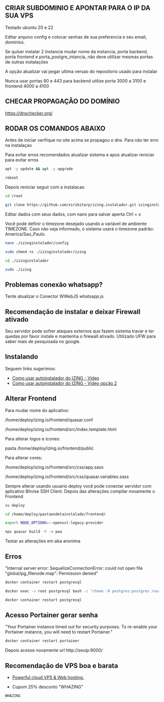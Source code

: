 ## CRIAR SUBDOMINIO E APONTAR PARA O IP DA SUA VPS

Testado ubuntu 20 e 22


Editar arquivo config e colocar senhas de sua preferencia e seu email, dominios.

Se quiser instalar 2 instancia mudar nome da instancia, porta backend, porta frontend e porta_postgre_intancia, não deve utilizar mesmas portas de outras instalações

A opção atualizar vai pegar ultima versao do repositorio usado para instalar

Nunca usar portas 80 e 443 para backend utilize porta 3000 a 3100 e frontend 4000 a 4100


## CHECAR PROPAGAÇÃO DO DOMÍNIO

https://dnschecker.org/

## RODAR OS COMANDOS ABAIXO ##

Antes de iniciar verifique no site acima se propagou o dns. Para não ter erro na instalaçao

Para evitar erros recomendados atualizar sistema e apos atualizar reniciar para evitar erros

```bash
apt -y update && apt -y upgrade
```
```bash
reboot
```

 
Depois reniciar seguir com a instalacao

```bash
cd /root
```
```bash
git clone https://github.com/xiribitarp/izing.instalador.git izinginstalador
```
Editar dados com seus dados, com nano para salvar aperta Ctrl + x

Você pode definir o timezone desejado usando a variável de ambiente TIMEZONE. Caso não seja informado, o sistema usará o timezone padrão: America/Sao_Paulo.
```bash
nano ./izinginstalador/config
```

```bash
sudo chmod +x ./izinginstalador/izing
```
```bash
cd ./izinginstalador
```
```bash
sudo ./izing
```

## Problemas conexão whatsapp? ##

Tente atualizar o Conector WWebJS whatsapp.js


## Recomendação de instalar e deixar Firewall ativado

Seu servidor pode sofrer ataques externos que fazem sistema travar e ter quedas por favor instale e mantenha o firewall ativado.
Utilizado UFW para saber mais de pesquisada no google.

## Instalando
Seguem links sugerimos:
-  [Como usar autoinstalador do IZING - Video](https://youtu.be/-Woqu4W5Zzs?si=jcZYX3yPL60XkAd_)
-  [Como usar autoinstalador do IZING - Video opção 2](https://youtu.be/bZ-jXRtcGyc?si=B8oQxv0V0V36fgrF)

## Alterar Frontend

Para mudar nome do aplicativo:

/home/deploy/izing.io/frontend/quasar.conf

/home/deploy/izing.io/frontend/src/index.template.html

Para alterar logos e icones:

pasta /home/deploy/izing.io/frontend/public

Para alterar cores:

/home/deploy/izing.io/frontend/src/css/app.sass

/home/deploy/izing.io/frontend/src/css/quasar.variables.sass

Sempre alterar usando usuario deploy você pode conectar servidor com aplicativo Bitvise SSH Client. Depois das alterações compilar novamente o Frontend

```bash
su deploy
```
```bash
cd /home/deploy/pastaondetainstalado/frontend/
```
```bash
export NODE_OPTIONS=--openssl-legacy-provider
```
```bash
npx quasar build -P -m pwa
```

Testar as alterações em aba anonima

## Erros

"Internal server error: SequelizeConnectionError: could not open file \"global/pg_filenode.map\": Permission denied"

```bash
docker container restart postgresql
```
```bash
docker exec -u root postgresql bash -c "chown -R postgres:postgres /var/lib/postgresql/data"
```
```bash
docker container restart postgresql
```

## Acesso Portainer gerar senha
"Your Portainer instance timed out for security purposes. To re-enable your Portainer instance, you will need to restart Portainer."

```bash
docker container restart portainer
```

Depois acesse novamente url http://seuip:9000/


## Recomendação de VPS boa e barata

-  [Powerful cloud VPS & Web hosting.](https://control.peramix.com/?affid=58)

- Cupom 25% desconto "WHAZING"

```bash
WHAZING
```
